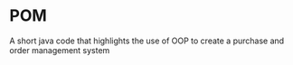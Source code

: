 # POM
A short java code that highlights the use of OOP to create a purchase and order management system

